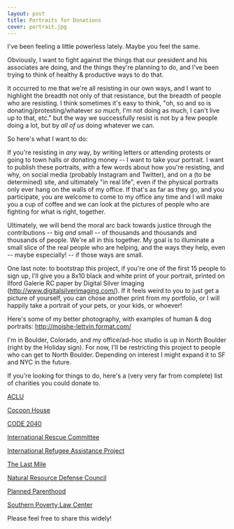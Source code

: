 ```yaml
---
layout: post
title: Portraits for Donations
cover: portrait.jpg
---
```


I've been feeling a little powerless lately. Maybe you feel the same.

Obviously, I want to fight against the things that our president and his associates are doing, and the things they're planning to do, and I've been trying to think of healthy & productive ways to do that.

It occurred to me that we're all resisting in our own ways, and I want to highlight the breadth not only of that resistance, but the breadth of people who are resisting. I think sometimes it's easy to think, "oh, so and so is donating/protesting/whatever *so much*, I'm not doing as much, I can't live up to that, etc." but the way we successfully resist is not by a few people doing a lot, but by *all of us* doing whatever we can.

So here's what I want to do:

If you're resisting in *any* way, by writing letters or attending protests or going to town halls or donating money -- I want to take your portrait. I want to publish these portraits, with a few words about how you're resisting, and why, on social media (probably Instagram and Twitter), and on a (to be determined) site, and ultimately "in real life", even if the physical portraits only ever hang on the walls of my office. If that's as far as they go, and you participate, you are welcome to come to my office any time and I will make you a cup of coffee and we can look at the pictures of people who are fighting for what is right, together.

Ultimately, we will bend the moral arc back towards justice through the contributions -- big _and_ small -- of thousands and thousands and thousands of people. We're all in this together. My goal is to illuminate a small slice of the real people who are helping, and the ways they help, even -- maybe especially! -- if those ways are small.

One last note: to bootstrap this project, if you're one of the first 15 people to sign up, I'll give you a 8x10 black and white print of your portrait, printed on Ilford Galerie RC paper by Digital Silver Imaging (http://www.digitalsilverimaging.com/). If it feels weird to you to just get a picture of yourself, you can chose another print from my portfolio, or I will happily take a portrait of your pets, or your kids, or whoever!

Here's some of my better photography, with examples of human & dog portraits: http://moishe-lettvin.format.com/

I'm in Boulder, Colorado, and my office/ad-hoc studio is up in North Boulder (right by the Holiday sign). For now, I'll be restricting this project to people who can get to North Boulder. Depending on interest I might expand it to SF and NYC in the future.

If you're looking for things to do, here's a (very very far from complete) list of charities you could donate to.

[ACLU](https://www.aclu.org/)

[Cocoon House](http://www.cocoonhouse.org/)

[CODE 2040](https://www.code2040.org/)

[International Rescue Committee](https://www.rescue.org/)

[International Refugee Assistance Project](https://refugeerights.org/)

[The Last Mile](https://thelastmile.org/)

[Natural Resource Defense Council](https://nrdc.org)

[Planned Parenthood](https://www.plannedparenthood.org/)

[Southern Poverty Law Center](https://www.splcenter.org/)

Please feel free to share this widely!